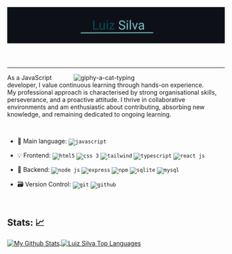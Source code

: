 <header>
<img align="center" src="src/resources/images/header.png" alt="Luiz-Silva"/>  
</header>

---

<main>

<img src="https://media.giphy.com/media/WUlplcMpOCEmTGBtBW/giphy.gif" width="350px" min-width="300px" max-width="350px" align="right" alt="giphy-a-cat-typing">
  
<p align="left">
As a JavaScript developer, I value continuous learning through hands-on experience. 
<br>My professional approach is characterised by strong organisational skills, perseverance, and a proactive attitude. I thrive in collaborative environments and am enthusiastic about contributing, absorbing new knowledge, and remaining dedicated to ongoing learning.
</p>
<br/>

- 📌 Main language: <code><img title="JavaScript" alt="javascript" width="30px" src="https://cdn.jsdelivr.net/gh/devicons/devicon/icons/javascript/javascript-original.svg" /></code>

- :bulb: Frontend: <code><img title="HTML 5" alt="html5" width="30px" src="https://cdn.jsdelivr.net/gh/devicons/devicon/icons/html5/html5-original.svg" /></code>
<code><img title="CSS 3" alt="css 3" width="30px" src="https://cdn.jsdelivr.net/gh/devicons/devicon/icons/css3/css3-original.svg" /></code>
<code><img title="Tailwind" alt="tailwind" width="30px" src="https://cdn.jsdelivr.net/gh/devicons/devicon/icons/tailwindcss/tailwindcss-plain.svg" /></code> 
<code><img title="Typescript" alt="typescript" width="30px" src="https://cdn.jsdelivr.net/gh/devicons/devicon/icons/typescript/typescript-original.svg" /></code>
<code><img title="ReactJS" alt="react js" width="30px" src="https://cdn.jsdelivr.net/gh/devicons/devicon/icons/react/react-original.svg" /></code> 

- 📡 Backend: <code><img title="NodeJS" alt="node js" width="30px" src="https://cdn.jsdelivr.net/gh/devicons/devicon/icons/nodejs/nodejs-original.svg" /></code>
<code><img title="Express" alt="express" width="30px" src="https://skillicons.dev/icons?i=express" /></code>
<code><img title="NPM" alt="npm" width="30px" src="https://cdn.jsdelivr.net/gh/devicons/devicon/icons/npm/npm-original-wordmark.svg" /></code>
<code><img title="Sqlite" alt="sqlite" width="30px" src="https://cdn.jsdelivr.net/gh/devicons/devicon/icons/sqlite/sqlite-original.svg" /></code>
<code><img title="MySQL" alt="mysql" width="30px" src="https://cdn.jsdelivr.net/gh/devicons/devicon/icons/mysql/mysql-original.svg" /></code>

- 🗃 Version Control:
<code><img title="Git" alt="git" width="30px" src="https://cdn.jsdelivr.net/gh/devicons/devicon/icons/git/git-original.svg" /></code>
<code><img title="GitHub" alt="github" width="30px" src="https://skillicons.dev/icons?i=github" /></code>  
</main>
<br/>




## Stats: 📈

<a href="https://github.com/anuraghazra/github-readme-stats">
  <img height=180 align="center" alt="My Github Stats" src="https://github-readme-stats.vercel.app/api/?username=afsilvaluiz&count_private=true&show_icons=true&rank_icon=github&theme=react&hide_border=true&bg_color=1F222E&title_color=21838E&icon_color=21838E" />
</a> 
<a href="https://github.com/anuraghazra/github-readme-stats">
  <img height=180 align="center" alt="Luiz Silva Top Languages" src="https://github-readme-stats.vercel.app/api/top-langs/?username=afsilvaluiz&langs_count=8&layout=compact&theme=react&hide_border=true&bg_color=1F222E&title_color=21838E&icon_color=F8D866" />
</a>
